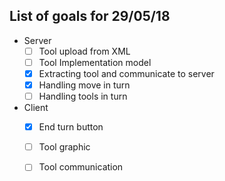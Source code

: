 ## List of goals for 29/05/18

- Server
	- [ ] Tool upload from XML
	- [ ] Tool Implementation model
	- [X] Extracting tool and communicate to server
	- [X] Handling move in turn 
	- [ ] Handling tools in turn
	
- Client
	- [X] End turn button
	- [ ] Tool graphic
	- [ ] Tool communication
	
	
